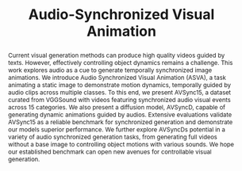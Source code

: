 ---
id:             2024-asva
title:          "Audio-Synchronized Visual Animation"
authors:        [Lin, Shentong, Yijing, Me]
venue:          European Conference on Computer Vision (ECCV), Milan, 2024.
year:           "2024-07"
thumbnail:      assets/publications/2024-asva/agva.gif
highlight:      "Oral presentation"
bibtex:         "@InProceedings{zhang2024asva,<br>&emsp;title={Audio-Synchronized Visual Animation},<br>&emsp;author={Lin Zhang, Shentong Mo, Yijing Zhang, Pedro Morgado},<br>&emsp;booktitle={European Conference on Computer Vision (ECCV)},<br>&emsp;year={2024}<br>}"
links:
    paper:      https://arxiv.org/abs/2403.05659
    bibtex:     assets/publications/2024-asva/ref.txt
    code:       https://github.com/lzhangbj/ASVA
    website:    https://lzhangbj.github.io/projects/asva/asva.html

layout:         project
short_title:    Audio-Synchronized Visual Animation
abstract:       "Current visual generation methods can produce high quality videos guided by texts. However, effectively controlling object dynamics remains a challenge. This work explores audio as a cue to generate temporally synchronized image animations. We introduce Audio Synchronized Visual Animation (ASVA), a task animating a static image to demonstrate motion dynamics, temporally guided by audio clips across multiple classes. To this end, we present AVSync15, a dataset curated from VGGSound with videos featuring synchronized audio visual events across 15 categories. We also present a diffusion model, AVSyncD, capable of generating dynamic animations guided by audios. Extensive evaluations validate AVSync15 as a reliable benchmark for synchronized generation and demonstrate our models superior performance. We further explore AVSyncDs potential in a variety of audio synchronized generation tasks, from generating full videos without a base image to controlling object motions with various sounds. We hope our established benchmark can open new avenues for controllable visual generation."
video_embed:    https://www.youtube.com/embed/Z8IW09yggRk
---